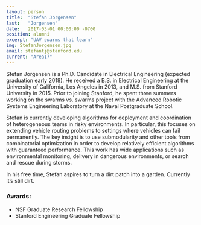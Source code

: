 ```yaml
---
layout: person
title:  "Stefan Jorgensen"
last:   "Jorgensen"
date:   2017-03-01 00:00:00 -0700
position: alumni
excerpt: "UAV swarms that learn"
img: StefanJorgensen.jpg
email: stefantj@stanford.edu
current: "Area17"
---
```


Stefan Jorgensen is a Ph.D. Candidate in Electrical Engineering (expected graduation early 2018). He received a B.S. in Electrical Engineering at the University of California, Los Angeles in 2013, and M.S. from Stanford University in 2015. Prior to joining Stanford, he spent three summers working on the swarms vs. swarms project with the Advanced Robotic Systems Engineering Laboratory at the Naval Postgraduate School. 

Stefan is currently developing algorithms for deployment and coordination of heterogeneous teams in risky environments. In particular, this focuses on extending vehicle routing problems to settings where vehicles can fail permanently. The key insight is to use submodularity and other tools from combinatorial optimization in order to develop relatively efficient algorithms with guaranteed performance. This work has wide applications such as environmental monitoring, delivery in dangerous environments, or search and rescue during storms.

In his free time, Stefan aspires to turn a dirt patch into a garden. Currently it’s still dirt.

### Awards:
- NSF Graduate Research Fellowship
- Stanford Engineering Graduate Fellowship